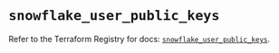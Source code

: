 # `snowflake_user_public_keys`

Refer to the Terraform Registry for docs: [`snowflake_user_public_keys`](https://registry.terraform.io/providers/snowflake-labs/snowflake/0.85.0/docs/resources/user_public_keys).
